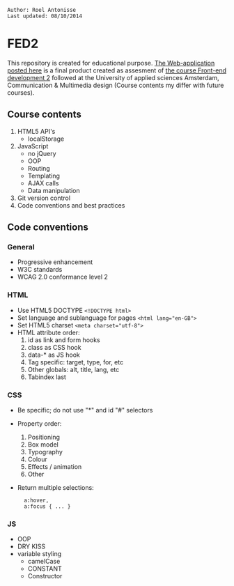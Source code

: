 	Author: Roel Antonisse
	Last updated: 08/10/2014

# FED2
This repository is created for educational purpose. [The Web-application posted here](https://github.com/rvantonisse/FED2/tree/master/webapp) is a final product created as assesment of [the course Front-end development 2](https://github.com/CMDA/FED2) followed at the University of applied sciences Amsterdam, Communication & Multimedia design (Course contents my differ with future courses).

## Course contents

1. HTML5 API's
	* localStorage
2. JavaScript
	* no jQuery
	* OOP
	* Routing
	* Templating
	* AJAX calls
	* Data manipulation
3. Git version control
4. Code conventions and best practices

## Code conventions

### General

* Progressive enhancement
* W3C standards
* WCAG 2.0 conformance level 2

### HTML

* Use HTML5 DOCTYPE `<!DOCTYPE html>`
* Set language and sublanguage for pages `<html lang="en-GB">`
* Set HTML5 charset `<meta charset="utf-8">`
* HTML attribute order:
	1. id as link and form hooks
	2. class as CSS hook
	3. data-* as JS hook
	4. Tag specific: target, type, for, etc
	5. Other globals: alt, title, lang, etc
	6. Tabindex last

### CSS

* Be specific; do not use "*" and id "#" selectors
* Property order:
	1. Positioning
	2. Box model
	3. Typography
	4. Colour
	5. Effects / animation
	6. Other
* Return multiple selections:

		a:hover,
		a:focus { ... }

### JS

* OOP
* DRY KISS
* variable styling
	* camelCase
	* CONSTANT
	* Constructor
